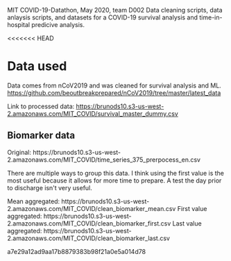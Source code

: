 MIT COVID-19-Datathon, May 2020, team D002
Data cleaning scripts, data anlaysis scripts, and datasets for a COVID-19 survival analysis and time-in-hospital 
predicive analysis.

<<<<<<< HEAD
# Data used
Data comes from nCoV2019 and was cleaned for survival analysis and ML.
https://github.com/beoutbreakprepared/nCoV2019/tree/master/latest_data


Link to processed data: https://brunods10.s3-us-west-2.amazonaws.com/MIT_COVID/survival_master_dummy.csv

## Biomarker data
<p>
Original: https://brunods10.s3-us-west-2.amazonaws.com/MIT_COVID/time_series_375_prerpocess_en.csv
</p>
<p>
There are multiple ways to group this data. I think using the first value is the most useful because it allows for more time to prepare. A test the day prior to discharge isn't very useful.
</p>
<p>
Mean aggregated: https://brunods10.s3-us-west-2.amazonaws.com/MIT_COVID/clean_biomarker_mean.csv
First value aggregated: https://brunods10.s3-us-west-2.amazonaws.com/MIT_COVID/clean_biomarker_first.csv
Last value aggregated: https://brunods10.s3-us-west-2.amazonaws.com/MIT_COVID/clean_biomarker_last.csv
</p>




a7e29a12ad9aa17b8879383b98f21a0e5a014d78
